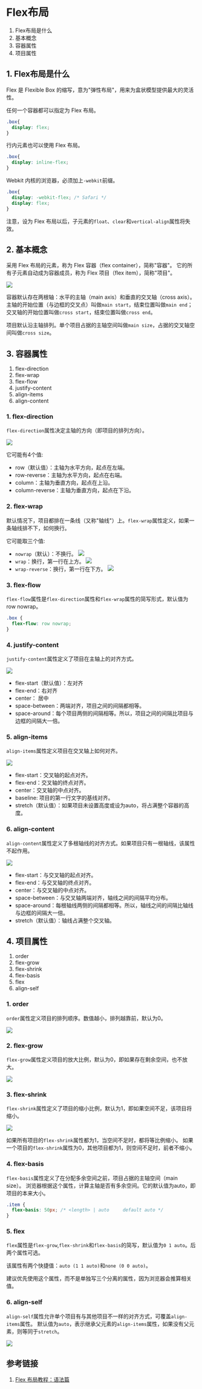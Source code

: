# Flex布局

1. Flex布局是什么
2. 基本概念
3. 容器属性
4. 项目属性

## 1. Flex布局是什么

Flex 是 Flexible Box 的缩写，意为"弹性布局"，用来为盒状模型提供最大的灵活性。

任何一个容器都可以指定为 Flex 布局。
```css
.box{
  display: flex;
}
```
行内元素也可以使用 Flex 布局。
```css
.box{
  display: inline-flex;
}
```
Webkit 内核的浏览器，必须加上`-webkit`前缀。
```css
.box{
  display: -webkit-flex; /* Safari */
  display: flex;
}
```
注意，设为 Flex 布局以后，子元素的`float`、`clear`和`vertical-align`属性将失效。

## 2. 基本概念

采用 Flex 布局的元素，称为 Flex 容器（flex container），简称"容器"。
它的所有子元素自动成为容器成员，称为 Flex 项目（flex item），简称"项目"。

![](images/Flex布局/2-1.png)

容器默认存在两根轴：水平的主轴（main axis）和垂直的交叉轴（cross axis）。
主轴的开始位置（与边框的交叉点）叫做`main start`，结束位置叫做`main end`；
交叉轴的开始位置叫做`cross start`，结束位置叫做`cross end`。

项目默认沿主轴排列。单个项目占据的主轴空间叫做`main size`，占据的交叉轴空间叫做`cross size`。

## 3. 容器属性

1. flex-direction
2. flex-wrap
3. flex-flow 
4. justify-content
5. align-items
6. align-content

### 1. flex-direction

`flex-direction`属性决定主轴的方向（即项目的排列方向）。

![](images/Flex布局/3-1-1.png)

它可能有4个值:
- row（默认值）：主轴为水平方向，起点在左端。
- row-reverse：主轴为水平方向，起点在右端。
- column：主轴为垂直方向，起点在上沿。
- column-reverse：主轴为垂直方向，起点在下沿。

### 2. flex-wrap

默认情况下，项目都排在一条线（又称"轴线"）上。`flex-wrap`属性定义，如果一条轴线排不下，如何换行。

它可能取三个值:
- `nowrap`（默认）：不换行。
  ![](images/Flex布局/3-2-1.png)
- `wrap`：换行，第一行在上方。
  ![](images/Flex布局/3-2-2.png)
- `wrap-reverse`：换行，第一行在下方。
  ![](images/Flex布局/3-2-3.png)

### 3. flex-flow

`flex-flow`属性是`flex-direction`属性和`flex-wrap`属性的简写形式，默认值为row nowrap。
```css
.box {
  flex-flow: row nowrap;
}
```

### 4. justify-content

`justify-content`属性定义了项目在主轴上的对齐方式。

![](images/Flex布局/3-4-1.png)

- flex-start（默认值）：左对齐
- flex-end：右对齐
- center： 居中
- space-between：两端对齐，项目之间的间隔都相等。
- space-around：每个项目两侧的间隔相等。所以，项目之间的间隔比项目与边框的间隔大一倍。

### 5. align-items

`align-items`属性定义项目在交叉轴上如何对齐。

![](images/Flex布局/3-5-1.png)

- flex-start：交叉轴的起点对齐。
- flex-end：交叉轴的终点对齐。
- center：交叉轴的中点对齐。
- baseline: 项目的第一行文字的基线对齐。
- stretch（默认值）：如果项目未设置高度或设为auto，将占满整个容器的高度。

### 6. align-content

`align-content`属性定义了多根轴线的对齐方式。如果项目只有一根轴线，该属性不起作用。

![](images/Flex布局/3-6-1.png)

- flex-start：与交叉轴的起点对齐。
- flex-end：与交叉轴的终点对齐。
- center：与交叉轴的中点对齐。
- space-between：与交叉轴两端对齐，轴线之间的间隔平均分布。
- space-around：每根轴线两侧的间隔都相等。所以，轴线之间的间隔比轴线与边框的间隔大一倍。
- stretch（默认值）：轴线占满整个交叉轴。

## 4. 项目属性

1. order
2. flex-grow
3. flex-shrink
4. flex-basis
5. flex
6. align-self

### 1. order

`order`属性定义项目的排列顺序。数值越小，排列越靠前，默认为0。

![](images/Flex布局/4-1-1.png)

### 2. flex-grow

`flex-grow`属性定义项目的放大比例，默认为0，即如果存在剩余空间，也不放大。

![](images/Flex布局/4-2-1.png)

### 3. flex-shrink

`flex-shrink`属性定义了项目的缩小比例，默认为1，即如果空间不足，该项目将缩小。

![](images/Flex布局/4-3-1.png)

如果所有项目的`flex-shrink`属性都为1，当空间不足时，都将等比例缩小。
如果一个项目的`flex-shrink`属性为0，其他项目都为1，则空间不足时，前者不缩小。

### 4. flex-basis

`flex-basis`属性定义了在分配多余空间之前，项目占据的主轴空间（main size）。
浏览器根据这个属性，计算主轴是否有多余空间。它的默认值为auto，即项目的本来大小。

```css
.item {
  flex-basis: 50px; /* <length> | auto     default auto */
}
```

### 5. flex

`flex`属性是`flex-grow`,`flex-shrink`和`flex-basis`的简写，默认值为`0 1 auto`。后两个属性可选。

该属性有两个快捷值：`auto (1 1 auto)`和`none (0 0 auto)`。

建议优先使用这个属性，而不是单独写三个分离的属性，因为浏览器会推算相关值。

### 6. align-self

`align-self`属性允许单个项目有与其他项目不一样的对齐方式，可覆盖`align-items`属性。
默认值为`auto`，表示继承父元素的`align-items`属性，如果没有父元素，则等同于`stretch`。

![](images/Flex布局/4-6-1.png)


## 参考链接

1. [Flex 布局教程：语法篇](http://www.ruanyifeng.com/blog/2015/07/flex-grammar.html)
